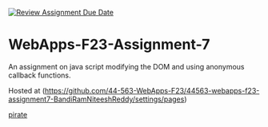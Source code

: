 [![Review Assignment Due Date](https://classroom.github.com/assets/deadline-readme-button-24ddc0f5d75046c5622901739e7c5dd533143b0c8e959d652212380cedb1ea36.svg)](https://classroom.github.com/a/Kv-XePEp)
# WebApps-F23-Assignment-7
An assignment on java script modifying the DOM and using anonymous callback functions.

Hosted at (https://github.com/44-563-WebApps-F23/44563-webapps-f23-assignment7-BandiRamNiteeshReddy/settings/pages)

[pirate]()
